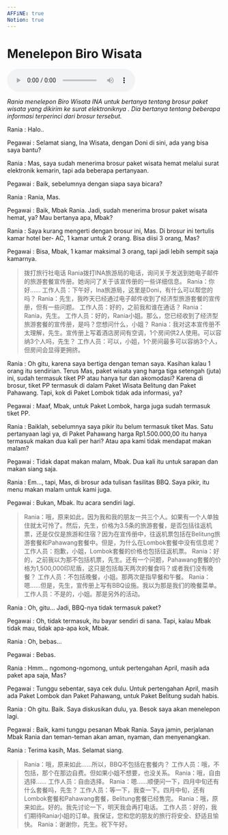 ```yaml
---
AFFiNE: true
Notion: true
---
```


# Menelepon Biro Wisata

![U1T3 - Menelepon Biro Wisata](audio/U1T3%20-%20Menelepon%20Biro%20Wisata.m4a)

*Rania menelepon Biro Wisata INA untuk bertanya tentang brosur paket wisata yang dikirim ke surat elektroniknya . Dia bertanya tentang beberapa informasi terperinci dari brosur tersebut.*

Rania : Halo..

Pegawai : Selamat siang, Ina Wisata, dengan Doni di sini, ada yang bisa saya bantu?

Rania : Mas, saya sudah menerima brosur paket wisata hemat melalui surat elektronik kemarin, tapi ada beberapa pertanyaan.

Pegawai : Baik, sebelumnya dengan siapa saya bicara?

Rania : Rania, Mas.

Pegawai : Baik, Mbak Rania. Jadi, sudah menerima brosur paket wisata hemat, ya? Mau bertanya apa, Mbak?

Rania : Saya kurang mengerti dengan brosur ini, Mas. Di brosur ini tertulis kamar hotel ber- AC, 1 kamar untuk 2 orang. Bisa diisi 3 orang, Mas?

Pegawai : Bisa, Mbak, 1 kamar maksimal 3 orang, tapi jadi lebih sempit saja kamarnya.

> 拨打旅行社电话
> Rania拨打INA旅游局的电话，询问关于发送到她电子邮件的旅游套餐宣传册。她询问了关于该宣传册的一些详细信息。
> Rania：你好……
> 工作人员：下午好，Ina旅游局，这里是Doni，有什么可以帮您的吗？
> Rania：先生，我昨天已经通过电子邮件收到了经济型旅游套餐的宣传册，但有一些问题。
> 工作人员：好的，之前我和谁在通话？
> Rania：Rania，先生。
> 工作人员：好的，Rania小姐。那么，您已经收到了经济型旅游套餐的宣传册，是吗？您想问什么，小姐？
> Rania：我对这本宣传册不太理解，先生。宣传册上写着酒店房间有空调，1个房间供2人使用。可以容纳3个人吗，先生？
> 工作人员：可以，小姐，1个房间最多可以容纳3个人，但房间会显得更拥挤。

Rania : Oh gitu, karena saya bertiga dengan teman saya. Kasihan kalau 1 orang itu sendirian. Terus Mas, paket wisata yang harga tiga setengah (juta) ini, sudah termasuk tiket PP atau hanya tur dan akomodasi? Karena di brosur, tiket PP termasuk di dalam Paket Wisata Belitung dan Paket Pahawang. Tapi, kok di Paket Lombok tidak ada informasi, ya?

Pegawai : Maaf, Mbak, untuk Paket Lombok, harga juga sudah termasuk tiket PP.

Rania : Baiklah, sebelumnya saya pikir itu belum termasuk tiket Mas. Satu pertanyaan lagi ya, di Paket Pahawang harga Rp1.500.000,00 itu hanya termasuk makan dua kali per hari? Atau apa kami tidak mendapat makan malam?

Pegawai : Tidak dapat makan malam, Mbak. Dua kali itu untuk sarapan dan makan siang saja.

Rania : Em…, tapi, Mas, di brosur ada tulisan fasilitas BBQ. Saya pikir, itu menu makan malam untuk kami juga.

Pegawai : Bukan, Mbak. Itu acara sendiri lagi.

> Rania：哦，原来如此，因为我和我的朋友一共三个人。如果有一个人单独住就太可怜了。然后，先生，价格为3.5条的旅游套餐，是否包括往返机票，还是仅仅是旅游和住宿？因为在宣传册中，往返机票包括在Belitung旅游套餐和Pahawang套餐中。但是，为什么在Lombok套餐中没有信息呢？
> 工作人员：抱歉，小姐，Lombok套餐的价格也包括往返机票。
> Rania：好的，之前我以为那不包括机票，先生。还有一个问题，Pahawang套餐的价格为1,500,000印尼盾，这只是包括每天两次的餐食吗？或者我们没有晚餐？
> 工作人员：不包括晚餐，小姐。那两次是指早餐和午餐。
> Rania：嗯……但是，先生，宣传册上写有BBQ设施。我以为那是我们的晚餐菜单。
> 工作人员：不是的，小姐。那是另外的活动。

Rania : Oh, gitu… Jadi, BBQ-nya tidak termasuk paket?

Pegawai : Oh, tidak termasuk, itu bayar sendiri di sana. Tapi, kalau Mbak tidak mau, tidak apa-apa kok, Mbak.

Rania : Oh, bebas…

Pegawai : Bebas.

Rania : Hmm... ngomong-ngomong, untuk pertengahan April, masih ada paket apa saja, Mas?

Pegawai : Tunggu sebentar, saya cek dulu. Untuk pertengahan April, masih ada Paket Lombok dan Paket Pahawang, untuk Paket Belitung sudah habis.

Rania : Oh gitu. Baik. Saya diskusikan dulu, ya. Besok saya akan menelepon lagi.

Pegawai : Baik, kami tunggu pesanan Mbak Rania. Saya jamin, perjalanan Mbak Rania dan teman-teman akan aman, nyaman, dan menyenangkan.

Rania : Terima kasih, Mas. Selamat siang.

> Rania：哦，原来如此……所以，BBQ不包括在套餐内？
> 工作人员：哦，不包括，那个在那边自费。但如果小姐不想要，也没关系。
> Rania：哦，自由选择……
> 工作人员：自由选择。
> Rania：嗯……顺便问一下，四月中旬还有什么套餐吗，先生？
> 工作人员：等一下，我查一下。四月中旬，还有Lombok套餐和Pahawang套餐，Belitung套餐已经售完。
> Rania：哦，原来如此。好的。我先讨论一下，明天我会再打电话。
> 工作人员：好的，我们期待Rania小姐的订单。我保证，您和您的朋友的旅行将安全、舒适且愉快。
> Rania：谢谢你，先生。祝下午好。
